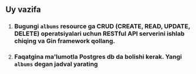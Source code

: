 ## Uy vazifa

1. ### Bugungi `albums` resource ga CRUD (CREATE, READ, UPDATE, DELETE) operatsiyalari uchun RESTful API serverini ishlab chiqing va Gin framework qollang. 
2. ### Faqatgina ma'lumotla Postgres db da bolishi kerak. Yangi `albums` degan jadval yarating
































